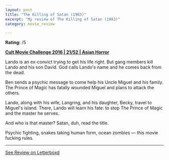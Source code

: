 ```yaml
---
layout: post
title: "The Killing of Satan (1983)"
excerpt: "My review of The Killing of Satan (1983)"
category: movie_review

---
```


**Rating:** /5

<b><a href="https://boxd.it/q7ygw/detail" title="Cult Movie Challenge 2016 | 21/52 | Asian Horror">Cult Movie Challenge 2016 | 21/52 | Asian Horror</a></b>

Lando is an ex-convict trying to get his life right. But gang members kill Lando and his son David. God calls Lando's name and he comes back from the dead.

Ben sends a psychic message to come help his Uncle Miguel and his family. The Prince of Magic has fatally wounded Miguel and plans to attack the others.

Lando, along with his wife, Langring, and his daughter, Becky, travel to Miguel's island. There, Lando will learn his fate: to stop The Prince of Magic and the master he serves.

And who is that master? Satan, duh, read the title.

Psychic fighting, snakes taking human form, ocean zombies — this movie fucking rules.

<hr>

[See Review on Letterboxd](https://boxd.it/5OZNbf)
